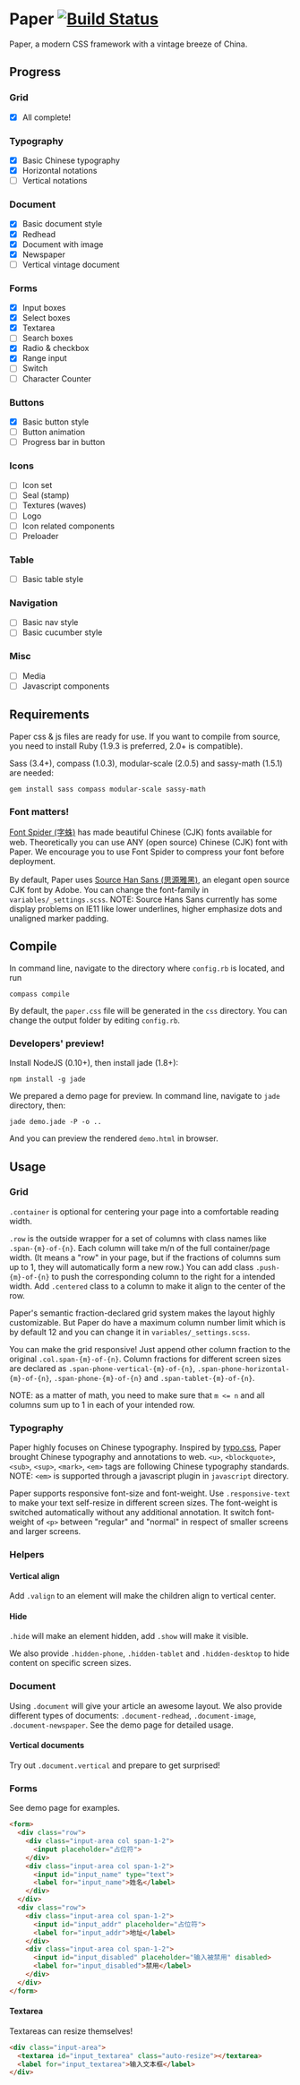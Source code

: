 # Paper [![Build Status](https://travis-ci.org/YangMann/Paper.svg?branch=master)](https://travis-ci.org/YangMann/Paper)
Paper, a modern CSS framework with a vintage breeze of China.

## Progress
### Grid
- [x] All complete!

### Typography
- [x] Basic Chinese typography
- [x] Horizontal notations
- [ ] Vertical notations

### Document
- [x] Basic document style
- [x] Redhead
- [x] Document with image
- [x] Newspaper
- [ ] Vertical vintage document

### Forms
- [x] Input boxes
- [x] Select boxes
- [x] Textarea
- [ ] Search boxes
- [x] Radio & checkbox
- [x] Range input
- [ ] Switch
- [ ] Character Counter

### Buttons
- [x] Basic button style
- [ ] Button animation
- [ ] Progress bar in button

### Icons
- [ ] Icon set
- [ ] Seal (stamp)
- [ ] Textures (waves)
- [ ] Logo
- [ ] Icon related components
- [ ] Preloader

### Table
- [ ] Basic table style

### Navigation
- [ ] Basic nav style
- [ ] Basic cucumber style

### Misc
- [ ] Media
- [ ] Javascript components

## Requirements
Paper css & js files are ready for use. If you want to compile from source, you need to install Ruby (1.9.3 is preferred, 2.0+ is compatible).

Sass (3.4+), compass (1.0.3), modular-scale (2.0.5) and sassy-math (1.5.1) are needed:

    gem install sass compass modular-scale sassy-math

### Font matters!
[Font Spider (字蛛)](http://font-spider.org/ "Font Spider (字蛛)") has made beautiful Chinese (CJK) fonts available for web.
Theoretically you can use ANY (open source) Chinese (CJK) font with Paper. We encourage you to use Font Spider to compress
your font before deployment.

By default, Paper uses [Source Han Sans (思源雅黑)](https://github.com/adobe-fonts/source-han-sans "Source Han Sans (思源雅黑)"),
an elegant open source CJK font by Adobe. You can change the font-family in `variables/_settings.scss`. NOTE: Source Hans
Sans currently has some display problems on IE11 like lower underlines, higher emphasize dots and unaligned marker padding.

## Compile
In command line, navigate to the directory where `config.rb` is located, and run

    compass compile

By default, the `paper.css` file will be generated in the `css` directory. You can change the output folder by editing `config.rb`.

### Developers' preview!
Install NodeJS (0.10+), then install jade (1.8+):

    npm install -g jade

We prepared a demo page for preview. In command line, navigate to `jade` directory, then:

    jade demo.jade -P -o ..

And you can preview the rendered `demo.html` in browser.

## Usage
### Grid
`.container` is optional for centering your page into a comfortable reading width.

`.row` is the outside wrapper for a set of columns with class names like `.span-{m}-of-{n}`. Each column will take m/n of
the full container/page width. (It means a "row" in your page, but if the fractions of columns sum up to 1, they will
automatically form a new row.) You can add class `.push-{m}-of-{n}` to push the corresponding column to the right for a
intended width. Add `.centered` class to a column to make it align to the center of the row.

Paper's semantic fraction-declared grid system makes the layout highly customizable. But Paper do have a maximum column
number limit which is by default 12 and you can change it in `variables/_settings.scss`.

You can make the grid responsive! Just append other column fraction to the original `.col.span-{m}-of-{n}`. Column fractions
for different screen sizes are declared as `.span-phone-vertical-{m}-of-{n}`, `.span-phone-horizontal-{m}-of-{n}`,
`.span-phone-{m}-of-{n}` and `.span-tablet-{m}-of-{n}`.

NOTE: as a matter of math, you need to make sure that `m <= n` and all columns sum up to 1 in each of your intended row.

### Typography
Paper highly focuses on Chinese typography. Inspired by [typo.css](http://typo.sofi.sh/ "typo.css"), Paper brought Chinese
typography and annotations to web. `<u>`, `<blockquote>`, `<sub>`, `<sup>`, `<mark>`, `<em>` tags are following Chinese
typography standards. NOTE: `<em>` is supported through a javascript plugin in `javascript` directory.

Paper supports responsive font-size and font-weight. Use `.responsive-text` to make your text self-resize in
different screen sizes. The font-weight is switched automatically without any additional annotation. It switch font-weight
of `<p>` between "regular" and "normal" in respect of smaller screens and larger screens.

### Helpers
#### Vertical align
Add `.valign` to an element will make the children align to vertical center.
#### Hide
`.hide` will make an element hidden, add `.show` will make it visible.

We also provide `.hidden-phone`, `.hidden-tablet` and `.hidden-desktop` to hide content on specific screen sizes.

### Document
Using `.document` will give your article an awesome layout. We also provide different types of documents: `.document-redhead`,
`.document-image`, `.document-newspaper`. See the demo page for detailed usage. 
#### Vertical documents
Try out `.document.vertical` and prepare to get surprised! 

### Forms
See demo page for examples.

```html
<form>
  <div class="row">
    <div class="input-area col span-1-2">
      <input placeholder="占位符">
    </div>
    <div class="input-area col span-1-2">
      <input id="input_name" type="text">
      <label for="input_name">姓名</label>
    </div>
  </div>
  <div class="row">
    <div class="input-area col span-1-2">
      <input id="input_addr" placeholder="占位符">
      <label for="input_addr">地址</label>
    </div>
    <div class="input-area col span-1-2">
      <input id="input_disabled" placeholder="输入被禁用" disabled>
      <label for="input_disabled">禁用</label>
    </div>
  </div>
</form>
```

#### Textarea
Textareas can resize themselves! 

```html
<div class="input-area">
  <textarea id="input_textarea" class="auto-resize"></textarea>
  <label for="input_textarea">输入文本框</label>
</div>
```